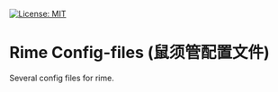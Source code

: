 [![License: MIT](https://img.shields.io/badge/License-MIT-blue)](/LICENSE)

# Rime Config-files (鼠须管配置文件)

Several config files for rime.

